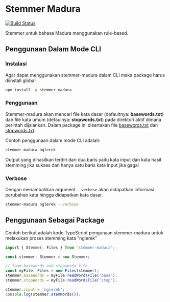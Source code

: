 # Stemmer Madura

[![Build Status](https://travis-ci.com/NazirArifin/stemmer-madura.svg?token=2v7QpAPuXVQmyEXNWo3j&branch=master)](https://travis-ci.com/NazirArifin/stemmer-madura)

Stemmer untuk bahasa Madura menggunakan rule-based.

## Penggunaan Dalam Mode CLI

### Instalasi

Agar dapat menggunakan stemmer-madura dalam CLI maka package harus diinstall global

```sh
npm install -g stemmer-madura
```

### Penggunaan

Stemmer-madura akan mencari file kata dasar (defaultnya: __basewords.txt__) dan file kata umum (defaulnya: __stopwords.txt__) pada direktori aktif dimana perintah dijalankan. Dalam package ini disertakan file [basewords.txt](https://github.com/NazirArifin/stemmer-madura/raw/master/basewords.txt) dan [stopwords.txt](https://github.com/NazirArifin/stemmer-madura/raw/master/stopwords.txt). 

Contoh penggunaan dalam mode CLI adalah:

```sh
stemmer-madura nglerek
```

Output yang dihasilkan terdiri dari dua baris yaitu kata input dan kata hasil stemming jika sukses dan hanya satu baris kata input jika gagal

### Verbose

Dengan menambahkan argument ```--verbose``` akan didapatkan informasi perubahan kata hingga didapatkan kata dasar.

```sh
stemmer-madura nglerek --verbose
```

## Penggunaan Sebagai Package

Contoh berikut adalah kode TypeScript pengunaan stemmer-madura untuk melakukan proses stemming kata "nglerek"

```ts
import { Stemmer, Files } from 'stemmer-madura';

const stemmer: Stemmer = new Stemmer;

// load basewords and stopwords file
const myFile: Files = new Files(stemmer);
stemmer.baseWords = myFile.readWordsFile('base');
stemmer.stopWords = myFile.readWordsFile('stop');

stemmer.input = 'nglerek';
console.log(stemmer.stemWords());
```